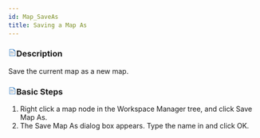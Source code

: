 ```yaml
---
id: Map_SaveAs
title: Saving a Map As
---  
```



### ![](../../img/read.gif)Description

Save the current map as a new map.

### ![](../../img/read.gif)Basic Steps

  1. Right click a map node in the Workspace Manager tree, and click Save Map As. 
  2. The Save Map As dialog box appears. Type the name in and click OK. 